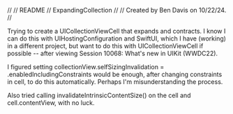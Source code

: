 //
//  README
//  ExpandingCollection
//
//  Created by Ben Davis on 10/22/24.
//

Trying to create a UICollectionViewCell that expands and contracts.  I know I can do this with UIHostingConfiguration and SwiftUI,
which I have (working) in a different project, but want to do this with UICollectionViewCell if possible -- after viewing
Session 10068: What's new in UIKit (WWDC22).

I figured setting collectionView.selfSizingInvalidation = .enabledIncludingConstraints would be enough, after changing constraints in
cell, to do this automatically.  Perhaps I'm misunderstanding the process.

Also tried calling invalidateIntrinsicContentSize() on the cell and cell.contentView, with no luck.

